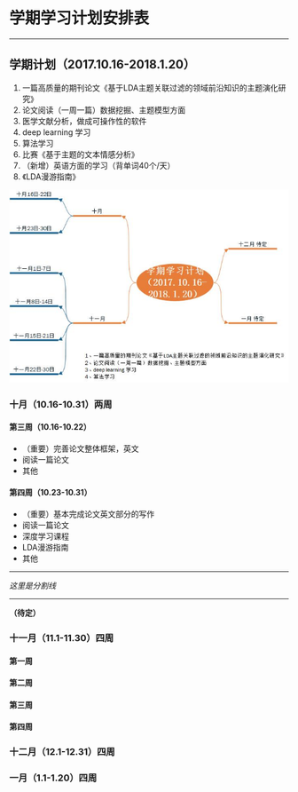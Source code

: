 # 学期学习计划安排表
* * *
## 学期计划（2017.10.16-2018.1.20）
1. 一篇高质量的期刊论文《基于LDA主题关联过滤的领域前沿知识的主题演化研究》
2. 论文阅读（一周一篇）数据挖掘、主题模型方面
3. 医学文献分析，做成可操作性的软件 
4. deep learning 学习
5. 算法学习
6. 比赛《基于主题的文本情感分析》
7. （新增）英语方面的学习（背单词40个/天）
8. 《LDA漫游指南》

![image](https://github.com/EachenKuang/Something/blob/master/image/Plan.jpg)

### 十月（10.16-10.31）两周

#### 第三周（10.16-10.22）
* （重要）完善论文整体框架，英文
* 阅读一篇论文
* 其他

#### 第四周（10.23-10.31）
* （重要）基本完成论文英文部分的写作
* 阅读一篇论文
* 深度学习课程
* LDA漫游指南
* 其他

* * *
*这里是分割线*
* * *

**（待定）**
### 十一月（11.1-11.30）四周
#### 第一周
#### 第二周
#### 第三周
#### 第四周
### 十二月（12.1-12.31）四周

### 一月（1.1-1.20）四周



